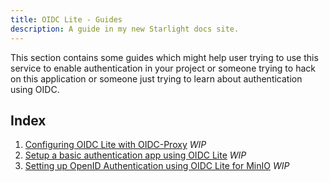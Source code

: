 ```yaml
---
title: OIDC Lite - Guides 
description: A guide in my new Starlight docs site.
---
```


This section contains some guides which might help user trying to use this service to enable authentication in your project or someone trying to hack on this application or someone just trying to learn about authentication using OIDC.

## Index

1. [Configuring OIDC Lite with OIDC-Proxy](./configure-oidc-proxy) *WIP*
2. [Setup a basic authentication app using OIDC Lite](./setup) *WIP*
3. [Setting up OpenID Authentication using OIDC Lite for MinIO](./minio-openid-auth) *WIP*